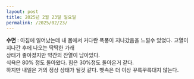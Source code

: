 ```yaml
---
layout: post
title: 2025년 2월 23일 일요일
permalink: /2025/02/23/
---
```

**수면** : 아침에 일어났는데 내 몸에서 커다란 폭풍이 지나갔음을 느낄수 있었다. 고열이 지나간 후에 나오는 딱딱한 가래<br/>
상태가 좋아졌지만 약간의 잔열이 남아있다.<br/>
식욕은 80% 정도 돌아왔다. 힘은 30%정도 돌아온거 같다.<br/>
하지만 내일은 거의 정상 상태가 될것 같다. 뱃속은 더 이상 꾸륵꾸륵대지 않는다.
